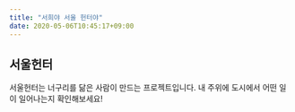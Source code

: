```yaml
---
title: "서희야 서울 헌터야"
date: 2020-05-06T10:45:17+09:00
---
```


## 서울헌터

서울헌터는 너구리를 닮은 사람이 만드는 프로젝트입니다. 내 주위에 도시에서 어떤 일이 일어나는지 확인해보세요!

